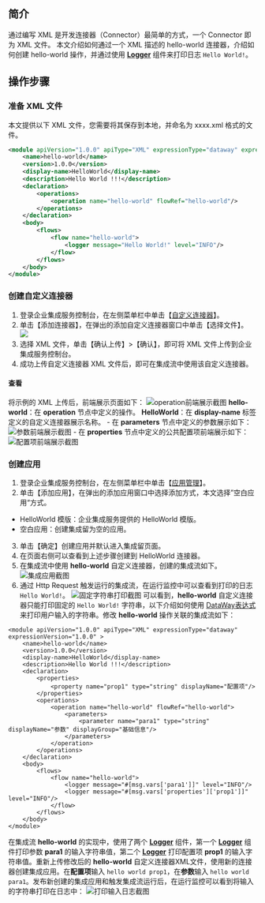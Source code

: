 ## 简介

通过编写 XML 是开发连接器（Connector）最简单的方式，一个 Connector 即为 XML 文件。
本文介绍如何通过一个 XML 描述的 hello-world 连接器，介绍如何创建 hello-world 操作，并通过使用 **[Logger](https://cloud.tencent.com/document/product/1270/46959)** 组件来打印日志 `Hello World!`。



## 操作步骤

### 准备 XML 文件


本文提供以下 XML 文件，您需要将其保存到本地，并命名为 xxxx.xml 格式的文件。
```xml
<module apiVersion="1.0.0" apiType="XML" expressionType="dataway" expressionVersion="1.0.0" >
    <name>hello-world</name>
    <version>1.0.0</version>
    <display-name>HelloWorld</display-name>
    <description>Hello World !!!</description>
    <declaration>
        <operations>
            <operation name="hello-world" flowRef="hello-world"/>
        </operations>
    </declaration>
    <body>
        <flows>
            <flow name="hello-world">
                <logger message="Hello World!" level="INFO"/>
            </flow>
        </flows>
    </body>
</module>
```

### 创建自定义连接器

1. 登录企业集成服务控制台，在左侧菜单栏中单击【[自定义连接器](https://console.cloud.tencent.com/eis/connector)】。
2. 单击【添加连接器】，在弹出的添加自定义连接器窗口中单击【选择文件】。
![](https://main.qcloudimg.com/raw/e88e1e920b295ef2db741e569ec2b158.jpg)
3. 选择 XML 文件，单击【确认上传】>【确认】，即可将 XML 文件上传到企业集成服务控制台。
4. 成功上传自定义连接器 XML 文件后，即可在集成流中使用该自定义连接器。
#### 查看
将示例的 XML 上传后，前端展示页面如下：
![operation前端展示截图](https://main.qcloudimg.com/raw/1243d83bbf32167fd00a08f465df6b00.png)
**hello-world**：在 **operation** 节点中定义的操作。
**HelloWorld**：在 **display-name** 标签定义的自定义连接器展示名称。
	- 在 **parameters** 节点中定义的参数展示如下：
	![参数前端展示截图](https://main.qcloudimg.com/raw/675a210e4029b074bea60ee4f1440daa.png)
	- 在 **properties** 节点中定义的公共配置项前端展示如下：
	![配置项前端展示截图](https://main.qcloudimg.com/raw/c7834f65b6f9ce76c451c1be8d82dceb.png)

### 创建应用

1. 登录企业集成服务控制台，在左侧菜单栏中单击【[应用管理](https://console.cloud.tencent.com/eis)】。
2. 单击【添加应用】，在弹出的添加应用窗口中选择添加方式，本文选择”空白应用“方式。
 - HelloWorld 模版：企业集成服务提供的 HelloWorld 模版。
 - 空白应用：创建集成留为空的应用。
3. 单击【确定】创建应用并默认进入集成留页面。
4. 在页面右侧可以查看到上述步骤创建到 HelloWorld 连接器。
5. 在集成流中使用 **hello-world** 自定义连接器，创建的集成流如下。
![集成应用截图](https://main.qcloudimg.com/raw/abc930a3e74d26d38923aeea05be8d73.png)
6. 通过 Http Request 触发运行的集成流，在运行监控中可以查看到打印的日志 `Hello World!`。
![固定字符串打印截图](https://main.qcloudimg.com/raw/c07f1c019cf7e5c614a1549d5b5ab85a.png)
可以看到，**hello-world** 自定义连接器只能打印固定的 `Hello World!` 字符串，以下介绍如何使用 [DataWay表达式](https://cloud.tencent.com/document/product/1270/46960) 来打印用户输入的字符串。修改 **hello-world** 操作关联的集成流如下：
```
<module apiVersion="1.0.0" apiType="XML" expressionType="dataway" expressionVersion="1.0.0" >
    <name>hello-world</name>
    <version>1.0.0</version>
    <display-name>HelloWorld</display-name>
    <description>Hello World !!!</description>
    <declaration>
        <properties>
            <property name="prop1" type="string" displayName="配置项"/>
        </properties>
        <operations>
            <operation name="hello-world" flowRef="hello-world">
                <parameters>
                    <parameter name="para1" type="string" displayName="参数" displayGroup="基础信息"/>
                </parameters>
            </operation>
        </operations>
    </declaration>
    <body>
        <flows>
            <flow name="hello-world">
                <logger message="#[msg.vars['para1']]" level="INFO"/>
                <logger message="#[msg.vars['properties']['prop1']]" level="INFO"/>
            </flow>
        </flows>
    </body>
</module>
```
 在集成流 **hello-world** 的实现中，使用了两个 **[Logger](https://cloud.tencent.com/document/product/1270/46959)** 组件，第一个 **[Logger](https://cloud.tencent.com/document/product/1270/46959)** 组件打印参数 **para1** 的输入字符串值，第二个 **[Logger](https://cloud.tencent.com/document/product/1270/46959)** 打印配置项 **prop1** 的输入字符串值。重新上传修改后的 **hello-world** 自定义连接器XML文件，使用新的连接器创建集成应用。在**配置项**输入 `hello world prop1`，在**参数**输入 `hello world para1`。发布新创建的集成应用和触发集成流运行后，在运行监控可以看到将输入的字符串打印在日志中：
![打印输入日志截图](https://main.qcloudimg.com/raw/d438e314c7eaec2bb40dd0911e5f5fa3.png)
